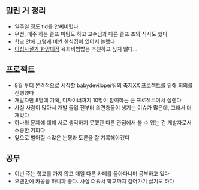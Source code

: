 ## 밀린 거 정리
- 일주일 정도 tid를 안써버렸다
- 우선, 매주 하는 졸프 미팅도 하고 교수님과 다른 졸프 조와 식사도 했다
- 학교 안에 그렇게 비싼 한식집이 있어서 놀랬다
- <a href="https://www.24seasons.co.kr/">이십사절기 한양대점</a> 육회비빔밥은 추천하고 싶지 않다...

## 프로젝트
- 8월 부터 본격적으로 시작할 babydeviloper팀의 축제XX 프로젝트를 위해 회의를 진행했다
- 개발자만 8명에 기획, 디자이너까지 10명이 참여하는 큰 프로젝트여서 설렌다
- 사실 사람이 많아서 개발 돌입 전부터 의견충돌이 생기는 이슈가 많은데, 그래서 더 재밌다
- 하나의 문제에 대해 서로 생각하지 못했던 다른 관점에서 볼 수 있는 건 개발자로서 소중한 기회다
- 앞으로 벌어질 수많은 논쟁과 토론을 잘 기록해야겠다

## 공부
- 이번 주는 학교를 가지 않고 매일 다른 카페를 돌아다니며 공부하고 있다
- 오랜만에 카공을 하니까 좋다. 사실 더워서 학교까지 걸어가기 싫기도 하다

